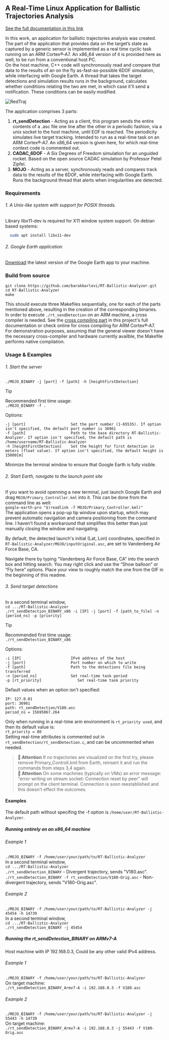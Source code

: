 ## A Real-Time Linux Application for Ballistic Trajectories Analysis
[See the full documentation in this link](https://docs.google.com/document/d/1E4sZPrR8SMirfW4VgnSzsHGLtWLYPDiTgV4Ykeg03AU/edit?usp=sharing)

In this work, an application for ballistic trajectories analysis was created. The part of the application that provides data on the target’s state as captured by a generic sensor is implemented as a real time cyclic task running on an ARM Cortex®‑A7. An x86_64 version of it is provided here as well, to be run from a conventional host PC.\
On the host machine, C++ code will synchronously read and compare that data to the results of an on the fly as-fast-as-possible 6DOF simulation, while interfacing with Google Earth. A thread that takes the target detections and simulation results runs in the background, calculates whether conditions relating the two are met, in which case it'll send a notification. These conditions can be easily modified.

![RedTraj](https://github.com/user-attachments/assets/4337a711-6664-4af9-b5c2-fa2295bb56f8)

The application comprises 3 parts:
1. **rt_sendDetection** - Acting as a client, this program sends the entire contents of a .asc file one line after the other in a periodic fashion, via a unix socket to the host machine, until EOF is reached. The periodicity simulates live target tracking. Intended to run as a real-time task on an ARM Cortex®‑A7. An x86_64 version is given here, for which real-time context code is commented out.
2. **CADAC_6DOF** - A Six Degrees of Freedom simulation for an unguided rocket. Based on the open source CADAC simulation by Professor Petel Zipfel.
3. **MOJO** - Acting as a server, synchronously reads and compares track data to the results of the 6DOF, while interfacing with Google Earth. Runs the background thread that alerts when irregularities are detected.

### Requirements
###### 1. A Unix-like system with support for POSIX threads.
Library libx11-dev is required for X11 window system support. On debian based systems:
```bash
  sudo apt install libx11-dev
```
###### 2. Google Earth application
[Download](https://www.google.com/search?q=google+earth+linux+download) the latest version of the Google Earth app to your machine.

### Build from source
```
git clone https://github.com/barakbarlevi/RT-Ballistic-Analyzer.git
cd RT-Ballistic-Analyzer
make
```
This should execute three Makefiles sequentially, one for each of the parts mentioned above, resulting in the creation of the corresponding binaries.\
In order to execute `./rt_sendDetection` on an ARM machine, a cross compiler is needed. See the [cross compiling part](https://docs.google.com/document/d/1E4sZPrR8SMirfW4VgnSzsHGLtWLYPDiTgV4Ykeg03AU/edit?tab=t.0#bookmark=id.ufanmj8n2ej) in this project's full documentation or check online for cross compiling for ARM Cortex®‑A7.\
For demonstration purposes, assuming that the general viewer doesn't have the necessary cross-compiler and hardware currently availble, the Makefile performs native compilation.

### Usage & Examples

###### 1. Start the server
`./MOJO_BINARY -j [port] -f [path] -h [heightFirstDetection]`
> [!TIP]
> Recommended first time usage:\
> `./MOJO_BINARY -f .`

Options:
```
-j [port]                    Set the port number (1-65535). If option isn't specified, the default port number is 36961
-f [path]                    Path to the base directory RT-Ballistic-Analyzer. If option isn't specified, the default path is /home/username/RT-Ballistic-Analyzer
-h [heightFirstDetection]    Set the height for first detection in meters (float value). If option isn't specified, the default height is 15000[m]
```

Minimize the terminal window to ensure that Google Earth is fully visible.
###### 2. Start Earth, navigate to the launch point site
If you want to avoid openning a new terminal, just launch Google Earth and drag `MOJO/Primary_Controller.kml` into it. This can be done from the command line as well:\
`google-earth-pro "$(readlink -f MOJO/Primary_Controller.kml)"`\
The application opens a pop-up tip window upon startup, which may prevent automatic navigation and camera positioning from the command line. I haven’t found a workaround that simplifies this better than just manually closing the window and navigating.

By default, the detected launch's initial (Lat, Lon) coordinates, specified in `RT-Ballistic-Analyzer/MOJO/inputOriginal.asc`, are set to Vandenberg Air Force Base, CA.

Navigate there by typing “Vandenberg Air Force Base, CA” into the search box and hitting search. You may right click and use the “Show balloon” or “Fly here” options. Place your view to roughly match the one from the GIF in the beginning of this readme.
###### 3. Send target detections
In a second terminal window,\
`cd .../RT-Ballistic-Analyzer`\
`./rt_sendDetection_BINARY_x86 -i [IP] -j [port] -f [path_to_file] -n [period_ns] -p [priority]`
> [!TIP]
> Recommended first time usage:\
> `./rt_sendDetection_BINARY_x86`

 Options:
```
-i [IP]                      IPv4 address of the host
-j [port]                    Port number on which to write
-f [path]                    Path to the detections file being transferred
-n [period_ns]               Set real-time task period
-p [rt_priority]                Set real-time task priority
```
Default values when an option isn't specified:
```
IP: 127.0.01
port: 36961
path: rt_sendDetection/V180.asc
period_ns = 15695067.264
```
Only when running in a real-time arm environment is `rt_priority used`, and then its default value is:\
`rt_priority = 80`\
Setting real-time attributes is commented out in `rt_sendDetection/rt_sendDetection.c`, and can be uncommented when needed.

> **🔔 Attention**
> If no trajectories are visualized on the first try, please remove Primary_Controll.kml from Earth, reinsert it and run the commands from steps 3,4 again.\
> **🔔 Attention**
> On some machines (typically on VMs) an error message: "error writing on stream socket: Connection reset by peer" will prompt on the client terminal. Connection is soon reestablished and this doesn't effect the outcomes.

#### Examples
The default path without specifing the -f option is `/home/user/RT-Ballistic-Analyzer`.

##### Running entirely on an x86_64 machine
###### Example 1
`./MOJO_BINARY -f /home/user/your/path/to/RT-Ballistic-Analyzer`\
In a second terminal window,\
`cd .../RT-Ballistic-Analyzer`\
`./rt_sendDetection_BINARY` - Divergent trajectory, sends "V180.asc".\
`./rt_sendDetection_BINARY -f rt_sendDetection/V180-Orig.asc` - Non-divergent trajectory, sends "V180-Orig.asc".

###### Example 2
`./MOJO_BINARY -f /home/user/your/path/to/RT-Ballistic-Analyzer -j 45454 -h 14739`\
In a second terminal window,\
`cd .../RT-Ballistic-Analyzer`\
`./rt_sendDetection_BINARY -j 45454`

##### Running the rt_sendDetection_BINARY on ARMv7-A
Host machine with IP 192.168.0.3, Could be any other valid IPv4 address.

###### Example 1
`./MOJO_BINARY -f /home/user/your/path/to/RT-Ballistic-Analyzer`\
On target machine:\
`./rt_sendDetection_BINARY_Armv7-A -i 192.168.0.3 -f V180.asc`

###### Example 2
`./MOJO_BINARY -f /home/user/your/path/to/RT-Ballistic-Analyzer -j 55443 -h 14739`\
On target machine:\
`./rt_sendDetection_BINARY_Armv7-A -i 192.168.0.3 -j 55443 -f V180-Orig.asc`

